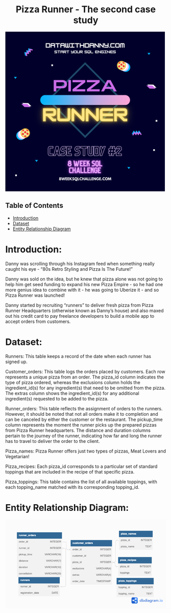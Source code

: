<!-- Project Title -->
<h1 align="center"> Pizza Runner - The second case study</h1>

<img src="logo-week2.png" alt="isolated" width="500"/> 

<!-- Table of Contents -->
## Table of Contents

- [Introduction](#introduction)
- [Dataset](#dataset)
- [Entity Relationship Diagram](#entity-relationship)

<!-- Introduction -->
# Introduction:

Danny was scrolling through his Instagram feed when something really caught his eye - “80s Retro Styling and Pizza Is The Future!”

Danny was sold on the idea, but he knew that pizza alone was not going to help him get seed funding to expand his new Pizza Empire - so he had one more genius idea to combine with it - he was going to Uberize it - and so Pizza Runner was launched!

Danny started by recruiting “runners” to deliver fresh pizza from Pizza Runner Headquarters (otherwise known as Danny’s house) and also maxed out his credit card to pay freelance developers to build a mobile app to accept orders from customers.

<!-- Dataset -->
# Dataset:

Runners: This table keeps a record of the date when each runner has signed up.

Customer_orders: This table logs the orders placed by customers. Each row represents a unique pizza from an order. The pizza_id column indicates the type of pizza ordered, whereas the exclusions column holds the ingredient_id(s) for any ingredient(s) that need to be omitted from the pizza. The extras column shows the ingredient_id(s) for any additional ingredient(s) requested to be added to the pizza.

Runner_orders: This table reflects the assignment of orders to the runners. However, it should be noted that not all orders make it to completion and can be canceled by either the customer or the restaurant. The pickup_time column represents the moment the runner picks up the prepared pizzas from Pizza Runner headquarters. The distance and duration columns pertain to the journey of the runner, indicating how far and long the runner has to travel to deliver the order to the client.

Pizza_names: Pizza Runner offers just two types of pizzas, Meat Lovers and Vegetarian!

Pizza_recipes: Each pizza_id corresponds to a particular set of standard toppings that are included in the recipe of that specific pizza.

Pizza_toppings: This table contains the list of all available toppings, with each topping_name matched with its corresponding topping_id.

<!-- Entity Relationship Diagram -->
# Entity Relationship Diagram: 

![Diagram](week2-data-model.png "Entity Relationship Diagram")
